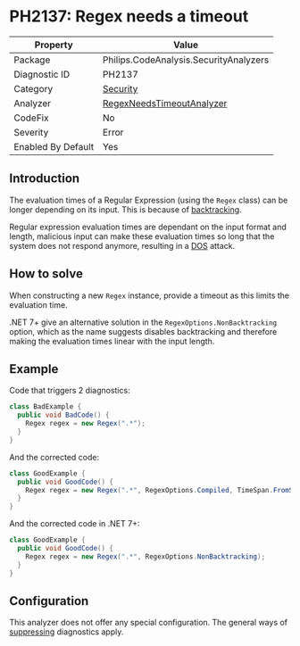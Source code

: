 # PH2137: Regex needs a timeout

| Property | Value  |
|--|--|
| Package | Philips.CodeAnalysis.SecurityAnalyzers |
| Diagnostic ID | PH2137 |
| Category  | [Security](../Security.md) |
| Analyzer | [RegexNeedsTimeoutAnalyzer](https://github.com/philips-software/roslyn-analyzers/blob/master/Philips.CodeAnalysis.SecurityAnalyzers/RegexNeedsTimeoutAnalyzer.cs)
| CodeFix  | No |
| Severity | Error |
| Enabled By Default | Yes |

## Introduction

The evaluation times of a Regular Expression (using the `Regex` class) can be longer depending on its input. This is because of [backtracking](https://learn.microsoft.com/en-us/dotnet/standard/base-types/backtracking-in-regular-expressions). 

Regular expression evaluation times are dependant on the input format and length, malicious input can make these evaluation times so long that the system does not respond anymore, resulting in a [DOS](https://en.wikipedia.org/wiki/Denial-of-service_attack) attack.

## How to solve

When constructing a new `Regex` instance, provide a timeout as this limits the evaluation time.

.NET 7+ give an alternative solution in the `RegexOptions.NonBacktracking` option, which as the name suggests disables backtracking and therefore making the evaluation times linear with the input length.

## Example

Code that triggers 2 diagnostics:
``` cs
class BadExample {
  public void BadCode() {
    Regex regex = new Regex(".*");
  }
}
```

And the corrected code:
``` cs
class GoodExample {
  public void GoodCode() {
    Regex regex = new Regex(".*", RegexOptions.Compiled, TimeSpan.FromSeconds(1));
  }
}
```

And the corrected code in .NET 7+:
``` cs
class GoodExample {
  public void GoodCode() {
    Regex regex = new Regex(".*", RegexOptions.NonBacktracking);
  }
}
```

## Configuration

This analyzer does not offer any special configuration. The general ways of [suppressing](https://learn.microsoft.com/en-us/dotnet/fundamentals/code-analysis/suppress-warnings) diagnostics apply.
